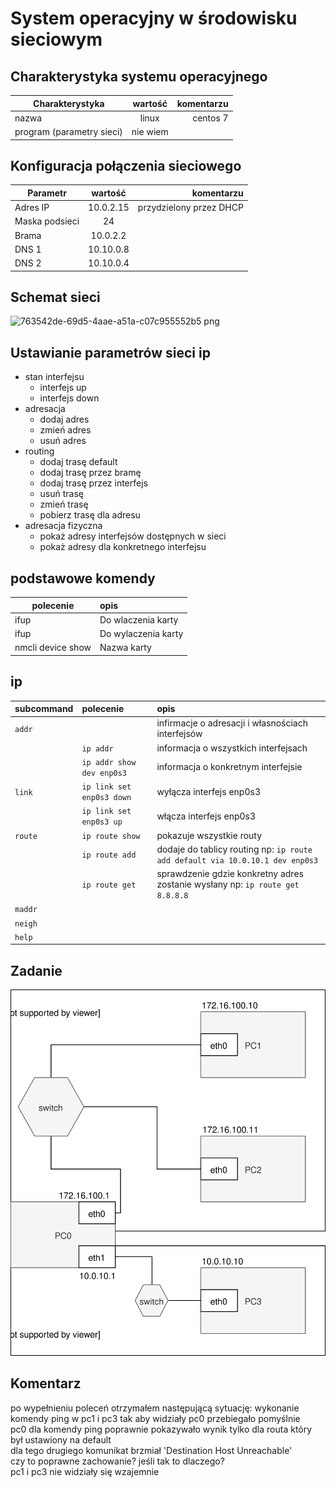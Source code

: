 System operacyjny w środowisku sieciowym
=========================================

Charakterystyka systemu operacyjnego
------------------------------------

| Charakterystyka | wartość           | komentarzu |
| ------------- |:-------------:| -----:|
| nazwa      | linux | centos 7 |
| program (parametry sieci)      | nie wiem |  |


Konfiguracja połączenia sieciowego
----------------------------------

| Parametr | wartość           | komentarzu |
| ------------- |:-------------:| -----:|
| Adres IP      | 10.0.2.15 | przydzielony przez DHCP |
| Maska podsieci      | 24 |  |
| Brama      | 10.0.2.2 |  |
| DNS 1      | 10.10.0.8 |  |
| DNS 2      | 10.10.0.4 |  |

Schemat sieci
-------------


![763542de-69d5-4aae-a51a-c07c955552b5 png](https://user-images.githubusercontent.com/37438072/53300117-16eb6280-3843-11e9-9313-0d9f470a72e3.jpg)

Ustawianie parametrów sieci ip
------------------------------

* stan interfejsu
    * interfejs up
    * interfejs down
* adresacja
    * dodaj adres
    * zmień adres
    * usuń adres
* routing
    * dodaj trasę default
    * dodaj trasę przez bramę
    * dodaj trasę przez interfejs
    * usuń trasę
    * zmień trasę
    * pobierz trasę dla adresu
* adresacja fizyczna
    * pokaż adresy interfejsów dostępnych w sieci
    * pokaż adresy dla konkretnego interfejsu
     

podstawowe komendy 
-------------------------
|  polecenie   | opis  |
| -------------| :-----|
| ifup <nazwa>  |  Do wlaczenia karty | 
| ifup <nazwa>  |  Do wylaczenia karty | 
| nmcli device show | Nazwa karty |


ip 
-------------------------
| subcommand    |  polecenie   | opis  |
| ------------- |:-------------| :---------------| 
|   ``addr``    |                               | infirmacje o adresacji i własnościach interfejsów |
|               |   ``ip addr``                 | informacja o wszystkich interfejsach              |
|               |   ``ip addr show dev enp0s3`` | informacja o konkretnym interfejsie               |
|   ``link``    |   ``ip link set enp0s3 down`` | wyłącza interfejs enp0s3                          |
|               |   ``ip link set enp0s3 up``   | włącza interfejs enp0s3                           |
|   ``route``   |   ``ip route show ``          | pokazuje wszystkie routy                          |
|               |   ``ip route add``            | dodaje do tablicy routing np: ``ip route add default via 10.0.10.1 dev enp0s3``|
|               |   ``ip route get``            | sprawdzenie gdzie konkretny adres zostanie wysłany np: ``ip route get 8.8.8.8`` |
|   ``maddr``   |               |  |
|   ``neigh``   |  | |
|   ``help``    |  | |

Zadanie
------------

![zadanie 3](cwiczenia3.svg)

## Komentarz
po wypełnieniu poleceń otrzymałem następującą sytuację:
wykonanie komendy ping w pc1 i pc3 tak aby widziały pc0 przebiegało pomyślnie</br>
pc0 dla komendy ping poprawnie pokazywało wynik tylko dla routa który był ustawiony na default</br>
dla tego drugiego komunikat brzmiał 'Destination Host Unreachable'</br>
czy to poprawne zachowanie? jeśli tak to dlaczego?</br>
pc1 i pc3 nie widziały się wzajemnie</br>

